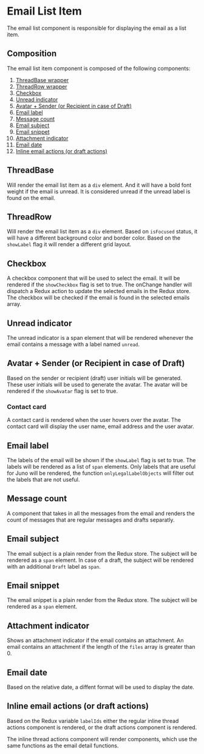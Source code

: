 # Email List Item

The email list component is responsible for displaying the email as a list item.

## Composition

The email list item component is composed of the following components:

1. [ThreadBase wrapper](#threadbase)
2. [ThreadRow wrapper](#threadrow)
3. [Checkbox](#checkbox)
4. [Unread indicator](#unread-indicator)
5. [Avatar + Sender (or Recipient in case of Draft)](#avatar--sender-or-recipient-in-case-of-draft)
6. [Email label](#email-label)
7. [Message count](#message-count)
8. [Email subject](#email-subject)
9. [Email snippet](#email-snippet)
10. [Attachment indicator](#attachment-indicator)
11. [Email date](#email-date)
12. [Inline email actions (or draft actions)](#inline-email-actions-or-draft-actions)

## ThreadBase

Will render the email list item as a `div` element. And it will have a bold font weight if the email is unread. It is considered unread if the unread label is found on the email.

## ThreadRow

Will render the email list item as a `div` element. Based on `isFocused` status, it will have a different background color and border color. Based on the `showLabel` flag it will render a different grid layout.

## Checkbox

A checkbox component that will be used to select the email. It will be rendered if the `showCheckbox` flag is set to true. The onChange handler will dispatch a Redux action to update the selected emails in the Redux store. The checkbox will be checked if the email is found in the selected emails array.

## Unread indicator

The unread indicator is a span element that will be rendered whenever the email contains a message with a label named `unread`.

## Avatar + Sender (or Recipient in case of Draft)

Based on the sender or recipient (draft) user initials will be generated. These user initials will be used to generate the avatar. The avatar will be rendered if the `showAvatar` flag is set to true.

### Contact card

A contact card is rendered when the user hovers over the avatar. The contact card will display the user name, email address and the user avatar.

## Email label

The labels of the email will be shown if the `showLabel` flag is set to true. The labels will be rendered as a list of `span` elements. Only labels that are useful for Juno will be rendered, the function `onlyLegalLabelObjects` will filter out the labels that are not useful.

## Message count

A component that takes in all the messages from the email and renders the count of messages that are regular messages and drafts separatly.

## Email subject

The email subject is a plain render from the Redux store. The subject will be rendered as a `span` element. In case of a draft, the subject will be rendered with an additional `Draft` label as `span`.

## Email snippet

The email snippet is a plain render from the Redux store. The subject will be rendered as a `span` element.

## Attachment indicator

Shows an attachment indicator if the email contains an attachment. An email contains an attachment if the length of the `files` array is greater than 0.

## Email date

Based on the relative date, a diffent format will be used to display the date.

## Inline email actions (or draft actions)

Based on the Redux variable `labelIds` either the regular inline thread actions component is rendered, or the draft actions component is rendered.

The inline thread actions component will render components, which use the same functions as the email detail functions.

